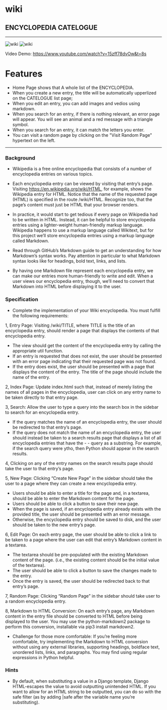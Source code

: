 # wiki

## ENCYCLOPEDIA CATELOGUE

---

![wiki](https://en.wikipedia.org/static/images/icons/wikipedia.png "Logo Title Text 1")
![wiki](https://en.wikipedia.org/static/images/mobile/copyright/wikipedia-wordmark-en.svg "Logo Title Text 1")

Video Demo:  https://www.youtube.com/watch?v=15zff78dvOw&t=8s
# Features

- Home Page shows that A whole list of the ENCYCLOPEDIA.
- When you create a new entry, the title will be automatically upperlized on the CATELOGUE list page;
- When you edit an entry, you can add images and vedios using markdown.
- When you search for an entry, if there is nothing relevant, an error page will appear. You will see an animal and a red message with a triangle symbol.
- When you search for an entry, it can match the letters you enter.
- You can visit a random page by clicking on the "Visit Random Page" hypertext on the left.

---

### Background

- Wikipedia is a free online encyclopedia that consists of a number of encyclopedia entries on various topics.

- Each encyclopedia entry can be viewed by visiting that entry’s page. Visiting https://en.wikipedia.org/wiki/HTML, for example, shows the Wikipedia entry for HTML. Notice that the name of the requested page (HTML) is specified in the route /wiki/HTML. Recognize too, that the page’s content must just be HTML that your browser renders.

- In practice, it would start to get tedious if every page on Wikipedia had to be written in HTML. Instead, it can be helpful to store encyclopedia entries using a lighter-weight human-friendly markup language. Wikipedia happens to use a markup language called Wikitext, but for this project we’ll store encyclopedia entries using a markup language called Markdown.

- Read through GitHub’s Markdown guide to get an understanding for how Markdown’s syntax works. Pay attention in particular to what Markdown syntax looks like for headings, bold text, links, and lists.

- By having one Markdown file represent each encyclopedia entry, we can make our entries more human-friendly to write and edit. When a user views our encyclopedia entry, though, we’ll need to convert that Markdown into HTML before displaying it to the user.

### Specification

- Complete the implementation of your Wiki encyclopedia. You must fulfill the following requirements:

1, Entry Page: Visiting /wiki/TITLE, where TITLE is the title of an encyclopedia entry, should render a page that displays the contents of that encyclopedia entry.

- The view should get the content of the encyclopedia entry by calling the appropriate util function.
- If an entry is requested that does not exist, the user should be presented with an error page indicating that their requested page was not found.
- If the entry does exist, the user should be presented with a page that displays the content of the entry. The title of the page should include the name of the entry.

2, Index Page: Update index.html such that, instead of merely listing the names of all pages in the encyclopedia, user can click on any entry name to be taken directly to that entry page.

3, Search: Allow the user to type a query into the search box in the sidebar to search for an encyclopedia entry.

- If the query matches the name of an encyclopedia entry, the user should be redirected to that entry’s page.
- If the query does not match the name of an encyclopedia entry, the user should instead be taken to a search results page that displays a list of all encyclopedia entries that have the - - query as a substring. For example, if the search query were ytho, then Python should appear in the search results.

4, Clicking on any of the entry names on the search results page should take the user to that entry’s page.

5, New Page: Clicking “Create New Page” in the sidebar should take the user to a page where they can create a new encyclopedia entry.

- Users should be able to enter a title for the page and, in a textarea, should be able to enter the Markdown content for the page.
- Users should be able to click a button to save their new page.
- When the page is saved, if an encyclopedia entry already exists with the provided title, the user should be presented with an error message.
- Otherwise, the encyclopedia entry should be saved to disk, and the user should be taken to the new entry’s page.

6, Edit Page: On each entry page, the user should be able to click a link to be taken to a page where the user can edit that entry’s Markdown content in a textarea.

- The textarea should be pre-populated with the existing Markdown content of the page. (i.e., the existing content should be the initial value of the textarea).
- The user should be able to click a button to save the changes made to the entry.
- Once the entry is saved, the user should be redirected back to that entry’s page.

7, Random Page: Clicking “Random Page” in the sidebar should take user to a random encyclopedia entry.

8, Markdown to HTML Conversion: On each entry’s page, any Markdown content in the entry file should be converted to HTML before being displayed to the user. You may use the python-markdown2 package to perform this conversion, installable via pip3 install markdown2.

- Challenge for those more comfortable: If you’re feeling more comfortable, try implementing the Markdown to HTML conversion without using any external libraries, supporting headings, boldface text, unordered lists, links, and paragraphs. You may find using regular expressions in Python helpful.

### Hints

- By default, when substituting a value in a Django template, Django HTML-escapes the value to avoid outputting unintended HTML. If you want to allow for an HTML string to be outputted, you can do so with the safe filter (as by adding |safe after the variable name you’re substituting).
